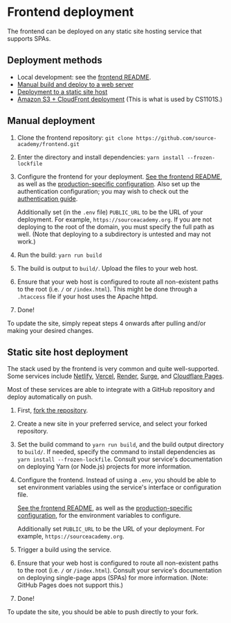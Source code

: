 # Frontend deployment

The frontend can be deployed on any static site hosting service that supports SPAs.

## Deployment methods

- Local development: see the [frontend
  README](https://github.com/source-academy/frontend#installation-of-course-edition).
- [Manual build and deploy to a web server](#manual-deployment)
- [Deployment to a static site host](#static-site-host-deployment)
- [Amazon S3 + CloudFront deployment](aws.md) (This is what is used by CS1101S.)

## Manual deployment

1. Clone the frontend repository: `git clone https://github.com/source-academy/frontend.git`

2. Enter the directory and install dependencies: `yarn install --frozen-lockfile`

3. Configure the frontend for your deployment. [See the frontend
   README](https://github.com/source-academy/frontend#setting-up-your-environment), as well as the [production-specific
   configuration](https://github.com/source-academy/frontend#build-and-deployment). Also set up the authentication
   configuration; you may wish to check out the [authentication guide](../auth/index.md).

   Additionally set (in the `.env` file) `PUBLIC_URL` to be the URL of your deployment. For example,
   `https://sourceacademy.org`. If you are not deploying to the root of the domain, you must specify the full
   path as well. (Note that deploying to a subdirectory is untested and may not work.)

4. Run the build: `yarn run build`

5. The build is output to `build/`. Upload the files to your web host.

6. Ensure that your web host is configured to route all non-existent paths to the root (i.e. `/` or `/index.html`). This
   might be done through a `.htaccess` file if your host uses the Apache httpd.

7. Done!

To update the site, simply repeat steps 4 onwards after pulling and/or making your desired changes.

## Static site host deployment

The stack used by the frontend is very common and quite well-supported. Some services include
[Netlify](https://www.netlify.com/), [Vercel](https://vercel.com/), [Render](https://render.com/),
[Surge](https://surge.sh/), and [Cloudflare Pages](https://pages.cloudflare.com/).

Most of these services are able to integrate with a GitHub repository and deploy automatically on push.

1. First, [fork the repository](https://github.com/source-academy/frontend).

2. Create a new site in your preferred service, and select your forked repository.

3. Set the build command to `yarn run build`, and the build output directory to `build/`. If needed, specify the command
   to install dependencies as `yarn install --frozen-lockfile`. Consult your service's documentation on deploying Yarn
   (or Node.js) projects for more information.

4. Configure the frontend. Instead of using a `.env`, you should be able to set environment variables using the
   service's interface or configuration file.

   [See the frontend README](https://github.com/source-academy/frontend#setting-up-your-environment), as well as the
   [production-specific configuration](https://github.com/source-academy/frontend#build-and-deployment), for the
   environment variables to configure.

   Additionally set `PUBLIC_URL` to be the URL of your deployment. For example, `https://sourceacademy.org`.

5. Trigger a build using the service.

6. Ensure that your web host is configured to route all non-existent paths to the root (i.e. `/` or `/index.html`).
   Consult your service's documentation on deploying single-page apps (SPAs) for more information. (Note: GitHub Pages
   does not support this.)

7. Done!

To update the site, you should be able to push directly to your fork.
